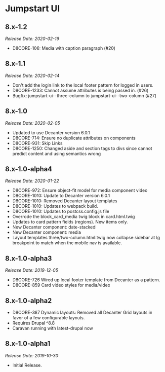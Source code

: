 # Jumpstart UI

8.x-1.2
--------------------------------------------------------------------------------
_Release Date: 2020-02-19_

- D8CORE-106: Media with caption paragraph (#20)

8.x-1.1
--------------------------------------------------------------------------------
_Release Date: 2020-02-14_

- Don't add the login link to the local footer pattern for logged in users.
- D8CORE-1233: Cannot assume attributes is being passed in. (#26)
- Bugfix: jumpstart-ui--three-column to jumpstart-ui--two-column (#27)

8.x-1.0
--------------------------------------------------------------------------------
_Release Date: 2020-02-05_

- Updated to use Decanter version 6.0.1
- D8CORE-714: Ensure no duplicate attributes on components
- D8CORE-931: Skip Links
- D8CORE-1250: Changed aside and section tags to divs since cannot predict content and using semantics wrong


8.x-1.0-alpha4
--------------------------------------------------------------------------------
_Release Date: 2020-01-22_

- D8CORE-972: Ensure object-fit model for media component video
- D8CORE-1010: Update to Decanter version 6.0.1
- D8CORE-1010: Removed Decanter layout templates
- D8CORE-1010: Updates to webpack build.
- D8CORE-1010: Updates to postcss.config.js file
- Overrode the block_card_media twig block in card.html.twig
- Updates to card pattern fields (regions). New items only.
- New Decanter component: date-stacked
- New Decanter component: media
- Layout templates three/two-column.html.twig now collapse sidebar at lg breakpoint to match when the mobile nav is available.

8.x-1.0-alpha3
--------------------------------------------------------------------------------
_Release Date: 2019-12-05_

- D8CORE-726 Wired up local footer template from Decanter as a pattern.
- D8CORE-859 Card video styles for media/video

8.x-1.0-alpha2
--------------------------------------------------------------------------------
- D8CORE-387 Dynamic layouts: Removed all Decanter Grid layouts in favor of a few
configurable layouts.
- Requires Drupal ^8.8
- Caravan running with latest-drupal now

8.x-1.0-alpha1
--------------------------------------------------------------------------------
_Release Date: 2019-10-30_

- Initial Release.
